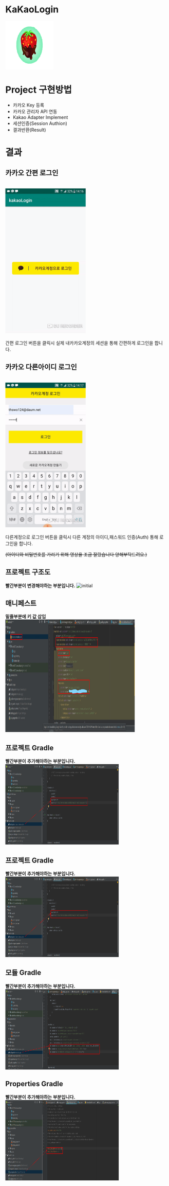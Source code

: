 # KaKaoLogin
<img src="./image/strawberry.png" width="150" height="150"></img>

# Project 구현방법

* 카카오 Key 등록
* 카카오 관리자 API 연동
* Kakao Adapter Implement
* 세션인증(Session Authion)
* 결과반환(Result)

# 결과
## **카카오 간편 로그인**
<br>
<img src="./image/kakaoSimple.gif" width="250" height="450"></img>  
<br>
<br>
간편 로그인 버튼을 클릭시
실제 내카카오계정의 세션을 통해 간편하게 로그인을 합니다.


## **카카오 다른아이디 로그인**
<br>
<img src="./image/kakaoSpec2.gif" width="250" height="450"></img>  
<br>
<br>
다른계정으로 로그인 버튼을 클릭시
다른 계정의 아이디,패스워드 인증(Auth) 통해 로그인을 합니다.

~~(아이디와 비밀번호를 가리기 위해 영상을 조금 잘랐습니다 양해부탁드려요.)~~

## **프로젝트 구조도**
**빨간부분이 변경해야하는 부분입니다.**
![initial](https://github.com/alovena/KaKaoLogin/tree/master/image/mani.png)
## **매니페스트**  
**밑줄부분에 키 값 삽입**
<img src="./image/mani.png" width="80%" height="350"></img>
## **프로젝트 Gradle**
**빨간부분이 추가해야하는 부분입니다.**
<img src="./image/Project_greadle.png" width="70%" height="250"></img>
## **프로젝트 Gradle**
**빨간부분이 추가해야하는 부분입니다.**
<img src="./image/Project_greadle.png" width="70%" height="250"></img>
## **모듈 Gradle**
**빨간부분이 추가해야하는 부분입니다.**
<img src="./image/module_gradle.png" width="70%" height="250"></img>
## **Properties Gradle**
**빨간부분이 추가해야하는 부분입니다.**
<img src="./image/properties_gradle.png" width="70%" height="250"></img>
